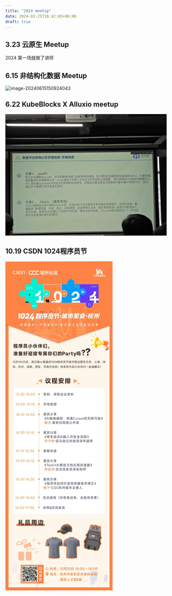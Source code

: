 ```yaml
---
title: "2024 meetup"
date: 2024-03-25T16:42:03+08:00
draft: true
---
```




## 3.23 云原生 Meetup


2024 第一场就做了讲师 

## 6.15 非结构化数据 Meetup

![image-20240615150924043](https://zhuyaguang-1308110266.cos.ap-shanghai.myqcloud.com/img/image-20240615150924043.png)

## 6.22 KubeBlocks X Alluxio meetup

![alt-text](../img/2cb88b8f9f43301d5b88ec98e796592.jpg)

## 10.19 CSDN 1024程序员节

![alt2text](../img/af3a333198d24bd1db448a9b03aec15.jpg)

